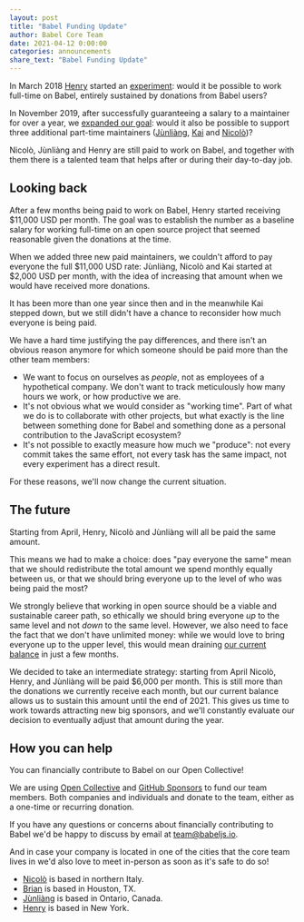 ```yaml
---
layout: post
title: "Babel Funding Update"
author: Babel Core Team
date: 2021-04-12 0:00:00
categories: announcements
share_text: "Babel Funding Update"
---
```


In March 2018 [Henry](https://twitter.com/left_pad) started an [experiment](https://www.henryzoo.com/in-pursuit-of-open-source-part-1/): would it be possible to work full-time on Babel, entirely sustained by donations from Babel users?

In November 2019, after successfully guaranteeing a salary to a maintainer for over a year, we [expanded our goal](https://babeljs.io/blog/2019/11/08/babels-funding-plans): would it also be possible to support three additional part-time maintainers ([Jùnliàng](https://twitter.com/JLHwung), [Kai](https://twitter.com/kai_cataldo) and [Nicolò](https://twitter.com/NicoloRibaudo))?

Nicolò, Jùnliàng and Henry are still paid to work on Babel, and together with them there is a talented team that helps after or during their day-to-day job.

<!-- truncate -->

## Looking back

After a few months being paid to work on Babel, Henry started receiving $11,000 USD per month. The goal was to establish the number as a baseline salary for working full-time on an open source project that seemed reasonable given the donations at the time.

When we added three new paid maintainers, we couldn't afford to pay everyone the full $11,000 USD rate: Jùnliàng, Nicolò and Kai started at $2,000 USD per month, with the idea of increasing that amount when we would have received more donations.

It has been more than one year since then and in the meanwhile Kai stepped down, but we still didn't have a chance to reconsider how much everyone is being paid.

We have a hard time justifying the pay differences, and there isn't an obvious reason anymore for which someone should be paid more than the other team members:

- We want to focus on ourselves as _people_, not as employees of a hypothetical company. We don't want to track meticulously how many hours we work, or how productive we are.
- It's not obvious what we would consider as "working time". Part of what we do is to collaborate with other projects, but what exactly is the line between something done for Babel and something done as a personal contribution to the JavaScript ecosystem?
- It's not possible to exactly measure how much we "produce": not every commit takes the same effort, not every task has the same impact, not every experiment has a direct result.

For these reasons, we'll now change the current situation.

<!--

## The secret side of open source

> At this point this is another blog post! Maybe I'll publish it on my personal website if I'll ever build it.

The past few years have been an important journey for everyone on the team: sustaining ourselves through working on Babel has shown us many shades of what "open source" means. While many maintainers around the world already know about this, it's something that it's often overlooked by the community of open source users.

Even when working on open source software not everything is on GitHub, not everything is measurable. Part of what we do is clearly visible: you can see our commits, our reviews, our discussions. Some of us _like_ seeing stats about what we do, about how many issues we fixed, or about how many PRs we merged. However, we realized that there is much more.

Maintaining a big open source project with a community around it means working with and for _people_. We found ourselves discussing both about Babel and about our maintainers experience in a myriad of different places, both online and offline.
Part of what we do is also thinking about how to make Babel and the concepts behind it, such as ASTs and code transforms, more approachable to other developers: most of the people don't need to learn about it, but everyone should have the opportunity to do so if they want to contribute to our project.

We also had to talk with companies, explaining how they can help the developers they rely on by sponsoring their project, and convincing them about why they _should_ and _need_ to do it. We had the opportunity to talk about why the open source packages you depend on should not be taken for granted, why its in the interest of your company to invest in the future of those dependencies, and why the _people_ behind these dependencies are important for you.
-->

## The future

Starting from April, Henry, Nicolò and Jùnliàng will all be paid the same amount.

This means we had to make a choice: does "pay everyone the same" mean that we should redistribute the total amount we spend monthly equally between us, or that we should bring everyone up to the level of who was being paid the most?

We strongly believe that working in open source should be a viable and sustainable career path, so ethically we should bring everyone *up* to the same level and not *down* to the same level. However, we also need to face the fact that we don't have unlimited money: while we would love to bring everyone up to the upper level, this would mean draining [our current balance](https://opencollective.com/babel#category-BUDGET) in just a few months.

We decided to take an intermediate strategy: starting from April Nicolò, Henry, and Jùnliàng will be paid $6,000 per month. This is still more than the donations we currently receive each month, but our current balance allows us to sustain this amount until the end of 2021. This gives us time to work towards attracting new big sponsors, and we'll constantly evaluate our decision to eventually adjust that amount during the year.

## How you can help

You can financially contribute to Babel on our Open Collective!

We are using [Open Collective](https://opencollective.com/babel) and [GitHub Sponsors](https://github.com/sponsors/babel) to fund our team members. Both companies and individuals and donate to the team, either as a one-time or recurring donation.

If you have any questions or concerns about financially contributing to Babel we'd be happy to discuss by email at [team@babeljs.io](mailto:team@babeljs.io).

And in case your company is located in one of the cities that the core team lives in we'd also love to meet in-person as soon as it's safe to do so!

- [Nicolò](https://twitter.com/NicoloRibaudo) is based in northern Italy.
- [Brian](https://twitter.com/existentialism) is based in Houston, TX.
- [Jùnliàng](https://twitter.com/JLHwung) is based in Ontario, Canada.
- [Henry](https://twitter.com/left_pad) is based in New York.

